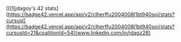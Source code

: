 
[[[![jdagoy's 42 stats](https://badge42.vercel.app/api/v2/clherffu2004008l1bt940soj/stats?cursusI](https://badge42.vercel.app/api/v2/clherffu2004008l1bt940soj/stats?cursusId=21&coalitionId=54)(www.linkedin.com/in/jdagz28)

